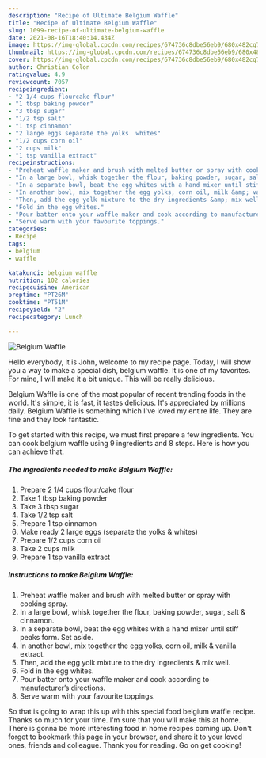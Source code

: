 ```yaml
---
description: "Recipe of Ultimate Belgium Waffle"
title: "Recipe of Ultimate Belgium Waffle"
slug: 1099-recipe-of-ultimate-belgium-waffle
date: 2021-08-16T18:40:14.434Z
image: https://img-global.cpcdn.com/recipes/674736c8dbe56eb9/680x482cq70/belgium-waffle-recipe-main-photo.jpg
thumbnail: https://img-global.cpcdn.com/recipes/674736c8dbe56eb9/680x482cq70/belgium-waffle-recipe-main-photo.jpg
cover: https://img-global.cpcdn.com/recipes/674736c8dbe56eb9/680x482cq70/belgium-waffle-recipe-main-photo.jpg
author: Christian Colon
ratingvalue: 4.9
reviewcount: 7057
recipeingredient:
- "2 1/4 cups flourcake flour"
- "1 tbsp baking powder"
- "3 tbsp sugar"
- "1/2 tsp salt"
- "1 tsp cinnamon"
- "2 large eggs separate the yolks  whites"
- "1/2 cups corn oil"
- "2 cups milk"
- "1 tsp vanilla extract"
recipeinstructions:
- "Preheat waffle maker and brush with melted butter or spray with cooking spray."
- "In a large bowl, whisk together the flour, baking powder, sugar, salt &amp; cinnamon."
- "In a separate bowl, beat the egg whites with a hand mixer until stiff peaks form. Set aside."
- "In another bowl, mix together the egg yolks, corn oil, milk &amp; vanilla extract."
- "Then, add the egg yolk mixture to the dry ingredients &amp; mix well."
- "Fold in the egg whites."
- "Pour batter onto your waffle maker and cook according to manufacturer’s directions."
- "Serve warm with your favourite toppings."
categories:
- Recipe
tags:
- belgium
- waffle

katakunci: belgium waffle 
nutrition: 102 calories
recipecuisine: American
preptime: "PT26M"
cooktime: "PT51M"
recipeyield: "2"
recipecategory: Lunch

---
```



![Belgium Waffle](https://img-global.cpcdn.com/recipes/674736c8dbe56eb9/680x482cq70/belgium-waffle-recipe-main-photo.jpg)

Hello everybody, it is John, welcome to my recipe page. Today, I will show you a way to make a special dish, belgium waffle. It is one of my favorites. For mine, I will make it a bit unique. This will be really delicious.

Belgium Waffle is one of the most popular of recent trending foods in the world. It's simple, it is fast, it tastes delicious. It's appreciated by millions daily. Belgium Waffle is something which I've loved my entire life. They are fine and they look fantastic.




To get started with this recipe, we must first prepare a few ingredients. You can cook belgium waffle using 9 ingredients and 8 steps. Here is how you can achieve that.

<!--inarticleads1-->

##### The ingredients needed to make Belgium Waffle:

1. Prepare 2 1/4 cups flour/cake flour
1. Take 1 tbsp baking powder
1. Take 3 tbsp sugar
1. Take 1/2 tsp salt
1. Prepare 1 tsp cinnamon
1. Make ready 2 large eggs (separate the yolks &amp; whites)
1. Prepare 1/2 cups corn oil
1. Take 2 cups milk
1. Prepare 1 tsp vanilla extract




<!--inarticleads2-->

##### Instructions to make Belgium Waffle:

1. Preheat waffle maker and brush with melted butter or spray with cooking spray.
1. In a large bowl, whisk together the flour, baking powder, sugar, salt &amp; cinnamon.
1. In a separate bowl, beat the egg whites with a hand mixer until stiff peaks form. Set aside.
1. In another bowl, mix together the egg yolks, corn oil, milk &amp; vanilla extract.
1. Then, add the egg yolk mixture to the dry ingredients &amp; mix well.
1. Fold in the egg whites.
1. Pour batter onto your waffle maker and cook according to manufacturer’s directions.
1. Serve warm with your favourite toppings.




So that is going to wrap this up with this special food belgium waffle recipe. Thanks so much for your time. I'm sure that you will make this at home. There is gonna be more interesting food in home recipes coming up. Don't forget to bookmark this page in your browser, and share it to your loved ones, friends and colleague. Thank you for reading. Go on get cooking!

